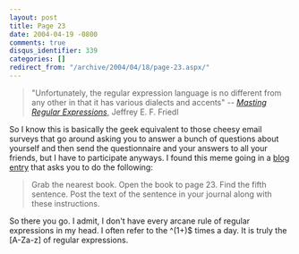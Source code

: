 ```yaml
---
layout: post
title: Page 23
date: 2004-04-19 -0800
comments: true
disqus_identifier: 339
categories: []
redirect_from: "/archive/2004/04/18/page-23.aspx/"
---
```


> "Unfortunately, the regular expression language is no different from
> any other in that it has various dialects and accents" -- *[Masting
> Regular
> Expressions](http://www.amazon.com/exec/obidos/tg/detail/-/1565922573/104-4151528-6682347?v=glance)*,
> Jeffrey E. F. Friedl

So I know this is basically the geek equivalent to those cheesy email
surveys that go around asking you to answer a bunch of questions about
yourself and then send the questionnaire and your answers to all your
friends, but I have to participate anyways. I found this meme going in a
[blog entry](http://www.interact-sw.co.uk/iangblog/2004/04/19/pagememe)
that asks you to do the following:

> Grab the nearest book. Open the book to page 23. Find the fifth
> sentence. Post the text of the sentence in your journal along with
> these instructions.

So there you go. I admit, I don't have every arcane rule of regular
expressions in my head. I often refer to the \^(1+)\$ times a day. It is
truly the [A-Za-z] of regular expressions.

